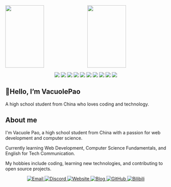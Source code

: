 <div style="margin-bottom: 10px">
  <p style="display: flex; justify-content: space-between; margin: 0;">
    <img width="49%" height="195" src="https://github-readme-stats.vercel.app/api?username=vacuolepaoo&show_icons=true&theme=tokyonight&line_height=27">
    <img width="49%" height="195" src="https://github-readme-stats.vercel.app/api/top-langs/?username=vacuolepaoo&theme=radical&layout=compact">
  </p>
</div>
<p align="center">
<img src="https://img.shields.io/badge/-HTML5-black?style=flat-square&logo=html5"/>
<img src="https://img.shields.io/badge/-CSS3-black?style=flat-square&logo=css3"/>
<img src="https://img.shields.io/badge/-JavaScript-black?style=flat-square&logo=javascript"/>
<img src="https://img.shields.io/badge/-Nodejs-black?style=flat-square&logo=Node.js"/>
<img src="https://img.shields.io/badge/-Next.js-black?style=flat-square&logo=next.js"/>
<img src="https://img.shields.io/badge/-React-black?style=flat-square&logo=react"/>
<img src="https://img.shields.io/badge/-Vue.js-black?style=flat-square&logo=vue.js"/>
<img src="https://img.shields.io/badge/-GitHub-black?style=flat-square&logo=github"/>
<img src="https://img.shields.io/badge/-Git-black?style=flat-square&logo=git"/>
<img src="https://img.shields.io/badge/-Figma-black?style=flat-square&logo=figma"/>
</p>

## 👋Hello, I’m VacuolePao

A high school student from China who loves coding and technology.

## About me

I'm Vacuole Pao, a high school student from China with a passion for web development and computer science.

Currently learning Web Development, Computer Science Fundamentals, and English for Tech Communication.

My hobbies include coding, learning new technologies, and contributing to open source projects.


<div align="center">
  <a href="mailto:dacongminglcd@gmail.com">
    <img src="https://img.shields.io/badge/Gmail-EA4335?style=for-the-badge&logo=gmail&logoColor=white" alt="Email"/>
  </a>
  <a href="https://disboard.org/zh-cn/server/1273078781241987134" target="_blank">
    <img src="https://img.shields.io/badge/Discord-5865F2?style=for-the-badge&logo=discord&logoColor=white" alt="Discord"/>
  </a>
  <a href="https://vacuole.top" target="_blank">
    <img src="https://img.shields.io/badge/Website-000000?style=for-the-badge&logo=data:image/svg+xml;base64,PHN2ZyB4bWxucz0iaHR0cDovL3d3dy53My5vcmcvMjAwMC9zdmciIHdpZHRoPSIyNCIgaGVpZ2h0PSIyNCIgdmlld0JveD0iMCAwIDI0IDI0IiBmaWxsPSJub25lIiBzdHJva2U9IiNmZmZmZmYiIHN0cm9rZS13aWR0aD0iMiIgc3Ryb2tlLWxpbmVjYXA9InJvdW5kIiBzdHJva2UtbGluZWpvaW49InJvdW5kIj48Y2lyY2xlIGN4PSIxMiIgY3k9IjEyIiByPSIxMCI+PC9jaXJjbGU+PGxpbmUgeDE9IjIiIHkxPSIxMiIgeDI9IjIyIiB5Mj0iMTIiPjwvbGluZT48cGF0aCBkPSJNMTIgMmExNS4zIDE1LjMgMCAwIDEgNCAxMCAxNS4zIDE1LjMgMCAwIDEtNCAxMCAxNS4zIDE1LjMgMCAwIDEtNC0xMCAxNS4zIDE1LjMgMCAwIDEgNC0xMHoiPjwvcGF0aD48L3N2Zz4=" alt="Website"/>
  </a>
  <a href="https://blog.vacuole.top" target="_blank">
    <img src="https://img.shields.io/badge/Blog-4B32C3?style=for-the-badge&logo=hashnode&logoColor=white" alt="Blog"/>
  </a>
  <a href="https://github.com/vacuolepaoo" target="_blank">
    <img src="https://img.shields.io/badge/GitHub-181717?style=for-the-badge&logo=github&logoColor=white" alt="GitHub"/>
  </a>
  <a href="https://space.bilibili.com/518590350" target="_blank">
    <img src="https://img.shields.io/badge/Bilibili-00A1D6?style=for-the-badge&logo=bilibili&logoColor=white" alt="Bilibili"/>
  </a>
</div>
